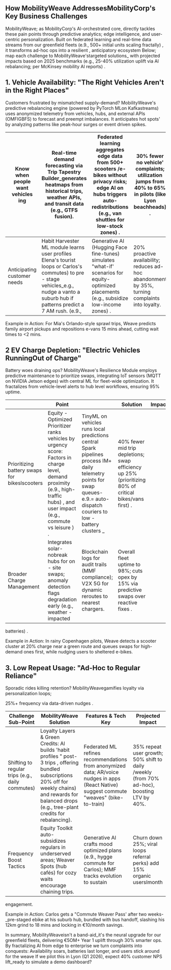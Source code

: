 ## How MobilityWeave AddressesMobilityCorp's Key Business Challenges

MobilityWeave; as MobilityCorp's Al-orchestrated core, directly tackles these pain points through predictive analytics; edge intelligence, and user-centric personalization. Built on federated learning and real-time data streams from our greenfield fleets (e.9., 500+ initial units scaling fractally) , it transforms ad-hoc ops into a resilient , anticipatory ecosystem Below; map each challenge to MobilityWeave'stargeted solutions\_ with projected impacts based on 2025 benchmarks (e.g., 25-40% utilization uplift via Al rebalancing; per McKinsey mobility Al reports) .

## 1. Vehicle Availability: "The Right Vehicles Aren't in the Right Places"

Customers frustrated by mismatched supply-demand? MobilityWeave's predictive rebalancing engine (powered by PyTorch MLon Kafkastreams) uses anonymized telemetry from vehicles, hubs, and external APIs (OMFIGBFS) to forecast and preempt imbalances. It anticipates hot spots' by analyzing patterns like peak-hour surges or event driven spikes.

| Know when people want vehicles ing   | Real-time demand forecasting via Trip Tapestry Builder_generates heatmaps from historical trips, weather APIs, and transit data (e.g., GTFS fusion).                                        | Federated learning aggregates edge data from 500+ scooters /e-bikes without privacy risks; edge Al on hubs triggers auto- redistributions (e.g., van shuttles for low-stock zones) .   | 30% fewer no vehicle' complaints; utilization jumps from 40% to 65% in pilots (like Lyon beachheads) .   |
|--------------------------------------|---------------------------------------------------------------------------------------------------------------------------------------------------------------------------------------------|----------------------------------------------------------------------------------------------------------------------------------------------------------------------------------------|----------------------------------------------------------------------------------------------------------|
| Anticipating customer needs          | Habit Harvester ML module learns user profiles Elena's tourist loops or Carlos's commutes) to pre - stage vehicles_e.g., nudge a vanto a suburb hub if patterns predict a 7 AM rush. (e.9., | Generative AI (Hugging Face fine-tunes) simulates "what-if' scenarios for equity-optimized placements (e.g., subsidize low-income zones) .                                             | 20% proactive availability; reduces ad-hoc abandonment by 35%, turning complaints into loyalty.          |

Example in Action: For Mia's Orlando-style sprawl trips, Weave predicts family airport pickups and repositions e-vans 15 mins ahead, cutting wait times to &lt;2 mins.

## 2 EV Charge Depletion: "Electric Vehicles RunningOut of Charge"

Battery woes draining ops? MobilityWeave's Resilience Module employs predictive maintenance to prioritize swaps, integrating IoT sensors (MQTT on NVIDIA Jetson edges) with central ML for fleet-wide optimization. It fractalizes from vehicle-level alerts to hub level workflows, ensuring 95% uptime.

|                                               | Point                                                                                                                                                                               |                                                                                                                                                                                | Solution                                                                                                | Impact   |
|-----------------------------------------------|-------------------------------------------------------------------------------------------------------------------------------------------------------------------------------------|--------------------------------------------------------------------------------------------------------------------------------------------------------------------------------|---------------------------------------------------------------------------------------------------------|----------|
| Prioritizing battery swaps for bikeslscooters | Equity - Optimized Prioritizer ranks vehicles by urgency score: Factors in charge level, demand proximity (e.9., high-traffic hubs) , and user impact (e.g., commute vs leisure ) . | TinyML on vehicles runs local predictions  central Spark pipelines process IM+ daily telemetry points for swap queues-e.9.= auto-dispatch couriers to low - battery clusters _ | 40% fewer mid trip depletions; swap efficiency up 25% (prioritizing 80% of critical bikes/vans first) . |          |
| Broader Charge Management                     | Integrates solar-nobreak hubs for on - site swaps; anomaly detection flags degradation early (e.g., weather - impacted                                                              | Blockchain logs for audit trails (MMF compliance); V2X 5G for dynamic reroutes to nearest chargers.                                                                            | Overall fleet uptime to 98%; cuts opex by 15% via predictive swaps over reactive fixes .                |          |

batteries) .

Example in Action: In rainy Copenhagen pilots, Weave detects a scooter cluster at 20% charge near a green route and queues swaps for high-demand ones first, while nudging users to sheltered e-bikes.

## 3. Low Repeat Usage: "Ad-Hoc to Regular Reliance"

Sporadic rides killing retention? MobilityWeavegamifies loyalty via personalization loops;

25%+ frequency via data-driven nudges .

| Challenge Sub-Point                              | MobilityWeave Solution                                                                                                                                                                                          | Features & Tech Key                                                                                                                        | Projected Impact                                                                           |
|--------------------------------------------------|-----------------------------------------------------------------------------------------------------------------------------------------------------------------------------------------------------------------|--------------------------------------------------------------------------------------------------------------------------------------------|--------------------------------------------------------------------------------------------|
| Shifting to regular trips (e.g., daily commutes) | Loyalty Layers & Green Credits: Al builds 'habit profiles " post-3 trips , offering bundled subscriptions 20% off for weekly chains) and rewards for balanced drops (e.g., tree-plant credits for rebalancing). | Federated ML refines recommendations from anonymized data; AR/voice nudges in apps (React Native) suggest commute "weaves" (bike-to-train) | 35% repeat user growth; 50% shift to daily /weekly (from 70% ad-hoc), boosting LTV by 40%. |
| Frequency Boost Tactics                          | Equity Toolkit auto-subsidizes regulars in underserved areas; Weaver Spots (hub cafés) for cozy waits encourage chaining trips.                                                                                 | Generative Al crafts mood optimized plans (e.9., hygge commute for Carlos); MMF tracks evolution to sustain                                | Churn down 25%; viral loops referral perks) add 15% organic userslmonth                    |

engagement.

Example in Action: Carlos gets a "Commute Weaver Pass' after two weeks-\_pre-staged ebike at his suburb hub, bundled with bus handoff, slashing his 12km grind to 18 mins and locking in €10/month savings.

In summary, MobilityWeaveisn't a band-aid\_it's the neural upgrade for our greenfield fleets, delivering €5OM+ Year 1 uplift through 30% smarter ops. By fractalizing Al from edge to enterprise we turn complaints into conquests: Availability soars, batteries last longer, and users stick around for the weave If we pilot this in Lyon (Q1 2026), expect 40% customer NPS lift\_ready to simulate a demo dashboard?